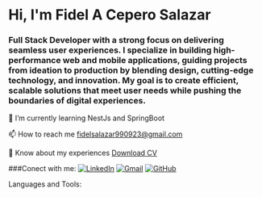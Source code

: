 # Hi, I'm Fidel A Cepero Salazar 

### Full Stack Developer with a strong focus on delivering seamless user experiences. I specialize in building high-performance web and mobile applications, guiding projects from ideation to production by blending design, cutting-edge technology, and innovation. My goal is to create efficient, scalable solutions that meet user needs while pushing the boundaries of digital experiences.


🌱 I’m currently learning NestJs and SpringBoot

📫 How to reach me fidelsalazar990923@gmail.com

📄 Know about my experiences [Download CV](https://github.com/Fidelsalazar/Fidelsalazar/blob/main/Curr%C3%ADculum%20Vitae%20Cv%20de%20Marketing%20Minimalista%20Blanco%20y%20Negro%20(1).pdf)


###Conect with me:
[![LinkedIn](https://img.shields.io/badge/LinkedIn-0077B5?style=for-the-badge&logo=linkedin&logoColor=white)](https://www.linkedin.com/in/fidel-salazar-dev)
[![Gmail](https://img.shields.io/badge/Gmail-D14836?style=for-the-badge&logo=gmail&logoColor=white)](mailto:alejandrosalazar990923@gmail.com)
[![GitHub](https://img.shields.io/badge/GitHub-181717?style=for-the-badge&logo=github&logoColor=white)](https://github.com/tu-usuario)

Languages and Tools:
